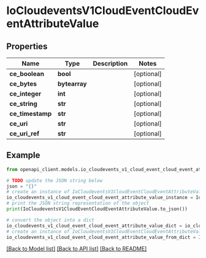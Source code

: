 # IoCloudeventsV1CloudEventCloudEventAttributeValue


## Properties

Name | Type | Description | Notes
------------ | ------------- | ------------- | -------------
**ce_boolean** | **bool** |  | [optional] 
**ce_bytes** | **bytearray** |  | [optional] 
**ce_integer** | **int** |  | [optional] 
**ce_string** | **str** |  | [optional] 
**ce_timestamp** | **str** |  | [optional] 
**ce_uri** | **str** |  | [optional] 
**ce_uri_ref** | **str** |  | [optional] 

## Example

```python
from openapi_client.models.io_cloudevents_v1_cloud_event_cloud_event_attribute_value import IoCloudeventsV1CloudEventCloudEventAttributeValue

# TODO update the JSON string below
json = "{}"
# create an instance of IoCloudeventsV1CloudEventCloudEventAttributeValue from a JSON string
io_cloudevents_v1_cloud_event_cloud_event_attribute_value_instance = IoCloudeventsV1CloudEventCloudEventAttributeValue.from_json(json)
# print the JSON string representation of the object
print(IoCloudeventsV1CloudEventCloudEventAttributeValue.to_json())

# convert the object into a dict
io_cloudevents_v1_cloud_event_cloud_event_attribute_value_dict = io_cloudevents_v1_cloud_event_cloud_event_attribute_value_instance.to_dict()
# create an instance of IoCloudeventsV1CloudEventCloudEventAttributeValue from a dict
io_cloudevents_v1_cloud_event_cloud_event_attribute_value_from_dict = IoCloudeventsV1CloudEventCloudEventAttributeValue.from_dict(io_cloudevents_v1_cloud_event_cloud_event_attribute_value_dict)
```
[[Back to Model list]](../README.md#documentation-for-models) [[Back to API list]](../README.md#documentation-for-api-endpoints) [[Back to README]](../README.md)


